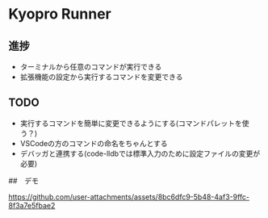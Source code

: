 # Kyopro Runner

## 進捗
- ターミナルから任意のコマンドが実行できる
- 拡張機能の設定から実行するコマンドを変更できる

## TODO
- 実行するコマンドを簡単に変更できるようにする(コマンドパレットを使う？)
- VSCodeの方のコマンドの命名をちゃんとする
- デバッガと連携する(code-lldbでは標準入力のために設定ファイルの変更が必要)

##　デモ


https://github.com/user-attachments/assets/8bc6dfc9-5b48-4af3-9ffc-8f3a7e5fbae2

